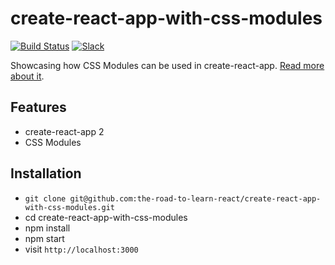 # create-react-app-with-css-modules

[![Build Status](https://travis-ci.org/the-road-to-learn-react/create-react-app-with-css-modules.svg?branch=master)](https://travis-ci.org/the-road-to-learn-react/create-react-app-with-css-modules) [![Slack](https://slack-the-road-to-learn-react.wieruch.com/badge.svg)](https://slack-the-road-to-learn-react.wieruch.com/)

Showcasing how CSS Modules can be used in create-react-app. [Read more about it](https://www.robinwieruch.de/create-react-app-css-modules).

## Features

* create-react-app 2
* CSS Modules

## Installation

* `git clone git@github.com:the-road-to-learn-react/create-react-app-with-css-modules.git`
* cd create-react-app-with-css-modules
* npm install
* npm start
* visit `http://localhost:3000`
